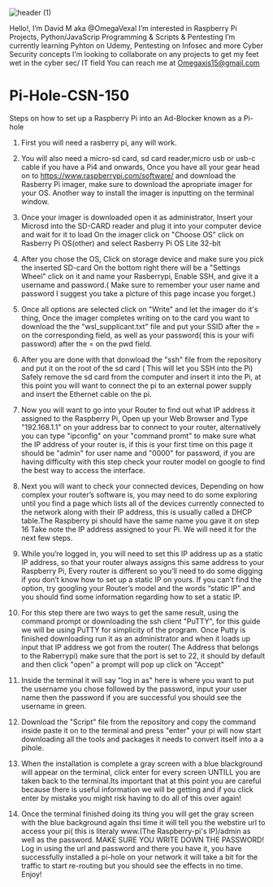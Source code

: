 
![header (1)](https://user-images.githubusercontent.com/98614260/168537431-9d28dc6d-1e43-41b2-b659-9082608d4e56.jpg)



Hello!, I’m  David M aka @OmegaVexal
I’m interested in Raspberry Pi Projects, Python/JavaScrip Programming & Scripts & Pentesting
I’m currently learning Pyhton on Udemy, Pentesting on Infosec and more Cyber Security concepts
I’m looking to collaborate on any projects to get my feet wet in the cyber sec/ IT field
You can reach me at Omegaxis15@gmail.com


# Pi-Hole-CSN-150
Steps on how to set up a Raspberry Pi into an Ad-Blocker known as a Pi-hole

1. First you will need a rasberry pi, any will work.


2. You will also need a micro-sd card, sd card reader,micro usb or usb-c cable if you have a Pi4 and onwards,
Once you have all your gear head on to <https://www.raspberrypi.com/software/> and download the Rasberry Pi imager, make sure to download the apropriate imager for your OS. Another way to install the imager is inputting <sudo apt install rpi-imager> on the terminal window.
  
3. Once your imager is downloaded open it as administrator, Insert your Microsd into the SD-CARD reader and plug it into your computer device and wait for it to load
On the imager click on "Choose OS" click on Rasberry Pi OS(other) and select Rasberry Pi OS Lite 32-bit
  
  
4. After you chose the OS, Click on storage device and make sure you pick the inserted SD-card
On the bottom right there will be a  "Settings Wheel" click on it and name your Rasberrypi, Enable SSH, and give it a username and password.( Make sure to remember your user name and password I suggest you take a picture of this page incase you forget.)
  
  
5. Once all options are selected click on "Write" and let the imager do it's thing, Once the imager completes writing on to the card you want to download the the "wsl_supplicant.txt" file and put your SSID after the = on the corresponding field, as well as your password( this is your wifi password) after the = on the pwd field.

  
 6. After you are done with that donwload the "ssh" file from the repository and put it on the root of the sd card ( This will let you SSH into the Pi)
Safely remove the sd card from the computer and insert it into the Pi, at this point you will want to connect the pi to an external power supply and insert the Ethernet cable on the pi.
  
  
7. Now you will want to go into your Router to find out what IP address it assigned to the Raspberry Pi, Open up your Web Browser and Type "192.168.1.1" on your address bar to connect to your router, alternatively you can type "ipconfig" on your "command promt" to make sure what the IP address of your router is, if this is your first time on this page it should be "admin" for user name and "0000" for password, if you are having difficulty with this step check your router model on google to find the best way to access the interface.
  
  
8. Next you will want to check your connected devices, Depending on how complex your router’s software is, you may need to do some exploring until you find a page which lists all of the devices currently connected to the network along with their IP address, this is usually called a DHCP table.The Raspberry pi should have the same name you gave it on step 16 Take note the IP address assigned to your Pi. We will need it for the next few steps.
  
  
9. While you’re logged in, you will need to set this IP address up as a static IP address, so that your router always assigns this same address to your Raspberry Pi, Every router is different so you’ll need to do some digging if you don’t know how to set up a static IP on yours. If you can’t find the option, try googling your Router’s model and the words “static IP” and you should find some information regarding how to set a static IP.
  
  
10. For this step there are two ways to get the same result, using the command prompt or downloading the ssh client "PuTTY", for this guide we will be using PuTTY for simplicity of the program. Once Putty is finished downloading run it as an administrator and when it loads up input that IP address we got from the router( The Address that belongs to the Raberrypi) make sure that the port is set to 22, it should by default and then click "open" a prompt will pop up click on "Accept"
  
  
11. Inside the terminal it will say "log in as" here is where you want to put the username you chose followed by the password, input your user name then the password if you are successful you should see the username in green.
  
  
12. Download the "Script" file from the repository and copy the command inside paste it on to the terminal and press "enter" your pi will now start downloading all the tools and packages it needs to convert itself into a a pihole.
  
  
13. When the installation is complete a gray screen with a blue blackground will appear on the terminal, click enter for every screen UNTILL you are taken back to the terminal.Its important that at this point you are careful because there is useful information we will be getting and if you click enter by mistake you might risk having to do all of this over again!

  
14. Once the terminal finished doing its thing you will get the gray screen with the blue background again thsi time it will tell you the webstire url to access your pi( this is literaly www.(The Raspberry-pi's IP)/admin as well as the password. MAKE SURE YOU WRITE DOWN THE PASSWORD!
Log in using the url and password and there you have it, you have successfully installed a pi-hole on your network it will take a bit for the traffic to start re-routing but you should see the effects in no time. Enjoy!
  
